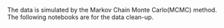 The data is simulated by the Markov Chain Monte Carlo(MCMC) method. 
The following notebooks are for the data clean-up.